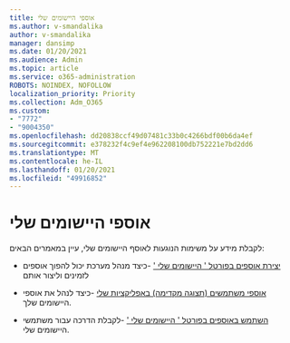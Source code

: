 ```yaml
---
title: אוספי היישומים שלי
ms.author: v-smandalika
author: v-smandalika
manager: dansimp
ms.date: 01/20/2021
ms.audience: Admin
ms.topic: article
ms.service: o365-administration
ROBOTS: NOINDEX, NOFOLLOW
localization_priority: Priority
ms.collection: Adm_O365
ms.custom:
- "7772"
- "9004350"
ms.openlocfilehash: dd20838ccf49d07481c33b0c4266bdf00b6da4ef
ms.sourcegitcommit: e378232f4c9ef4e962208100db752221e7bd2dd6
ms.translationtype: MT
ms.contentlocale: he-IL
ms.lasthandoff: 01/20/2021
ms.locfileid: "49916852"
---
```

# <a name="myapps-collections"></a>אוספי היישומים שלי

לקבלת מידע על משימות הנוגעות לאוסף היישומים שלי, עיין במאמרים הבאים:

- [יצירת אוספים בפורטל ' היישומים שלי '](https://docs.microsoft.com/azure/active-directory/manage-apps/access-panel-collections) -כיצד מנהל מערכת יכול להפוך אוספים לזמינים וליצור אותם

- [אוספי משתמשים (תצוגה מקדימה) באפליקציות שלי](https://docs.microsoft.com/azure/active-directory/user-help/my-apps-portal-user-collections) -כיצד לנהל את אוספי היישומים שלך. 

- [השתמש באוספים בפורטל ' היישומים שלי '](https://docs.microsoft.com/azure/active-directory/user-help/my-applications-portal-workspaces) -לקבלת הדרכה עבור משתמשי היישומים שלי.